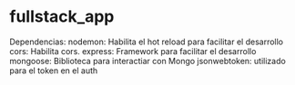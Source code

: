 # fullstack_app

Dependencias:
nodemon: Habilita el hot reload para facilitar el desarrollo
cors: Habilita cors.
express: Framework para facilitar el desarrollo
mongoose: Biblioteca para interactiar con Mongo
jsonwebtoken: utilizado para el token en el auth
